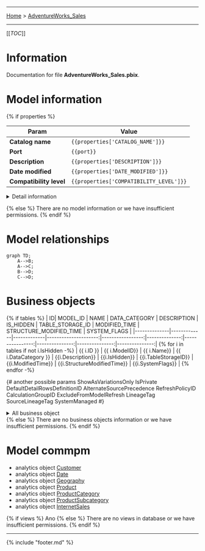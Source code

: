----

 [Home](../home.md) > [AdventureWorks_Sales](index.md)

----
[[_TOC_]]

# Information

Documentation for file **AdventureWorks_Sales.pbix**.

# Model information
{% if properties %}

| Param  | Value  |
|---|---|
| **Catalog name** | `{{properties['CATALOG_NAME']}}` | 
| **Port** | `{{port}}`|
| **Description** | `{{properties['DESCRIPTION']}}` | 
| **Date modified** | `{{properties['DATE_MODIFIED']}}` | 
| **Compatibility level** | `{{properties['COMPATIBILITY_LEVEL']}}` | 


<details>
<summary>Detail information</summary>

| Param  | Value  |
|---|---|
| **Catalog name** | `{{properties['CATALOG_NAME']}}` | 
| **Port** | `{{port}}` |
| **Full filename** | `{{full_filename}}` |
| **Description** | `{{properties['DESCRIPTION']}}` | 
| **Roles** | `{{properties['ROLES']}}` | 
| **Date modified** | `{{properties['DATE_MODIFIED']}}` | 
| **Compatibility level** | `{{properties['COMPATIBILITY_LEVEL']}}` | 
| **Type** | `{{properties['TYPE']}}` | 
| **Version** | `{{properties['VERSION']}}` | 
| **Database id** | `{{properties['DATABASE_ID']}}` | 
| **Database guid** | `{{properties['DATABASE_GUID']}}` | 
| **Date queried** | `{{properties['DATE_QUERIED']}}` | 
| **Currently used** | `{{properties['CURRENTLY_USED']}}` | 
| **Popularity** | `{{properties['POPULARITY']}}` | 
| **Weightedpopularity** | `{{properties['WEIGHTEDPOPULARITY']}}` | 
| **Clientcacherefreshpolicy** | `{{properties['CLIENTCACHEREFRESHPOLICY']}}` | 
| **Encryption level** | `{{properties['ENCRYPTION_LEVEL']}}` | 

</details>

{% else %}
There are no model information or we have insufficient permissions.
{% endif %}

# Model relationships

```mermaid
graph TD;
    A-->B;
    A-->C;
    B-->D;
    C-->D;
```

# Business objects
{% if tables %}
| ID| MODEL_ID | NAME | DATA_CATEGORY  | DESCRIPTION | IS_HIDDEN | TABLE_STORAGE_ID | MODIFIED_TIME | STRUCTURE_MODIFIED_TIME | SYSTEM_FLAGS |
|--------------|-------------|-------------|---------------------:|-----------------:|--------------:|----------------:|---------------:|---------------:|---------------:| 
{% for i  in tables if not i.IsHidden -%}
| {{ i.ID }} | {{ i.ModelID}} | {{ i.Name}} | {{ i.DataCategory }} | {{i.Description}} | {{i.IsHidden}} | {{i.TableStorageID}} | {{i.ModifiedTime}} |  {{i.StructureModifiedTime}} |  {{i.SystemFlags}} | 
{% endfor -%}

{# another possible params
ShowAsVariationsOnly
IsPrivate
DefaultDetailRowsDefinitionID
AlternateSourcePrecedence
RefreshPolicyID
CalculationGroupID
ExcludeFromModelRefresh
LineageTag
SourceLineageTag
SystemManaged
#}





<details>
<summary>All business object</summary>
| ID| MODEL_ID | NAME | DATA_CATEGORY  | DESCRIPTION | IS_HIDDEN | TABLE_STORAGE_ID | MODIFIED_TIME | STRUCTURE_MODIFIED_TIME | SYSTEM_FLAGS | SHOWASVARIATIONSONLY | ISPRIVATE | DEFAULTDETAILROWSDEFINITIONID | ALTERNATESOURCEPRECEDENCE | REFRESHPOLICYID | CALCULATIONGROUPID | EXCLUDEFROMMODELREFRESH | LINEAGETAG | SOURCELINEAGETAG | SYSTEMMANAGED |
|--------------|-------------|-------------|---------------------:|-----------------:|--------------:|----------------:|---------------:|---------------:|---------------:| -------------------- | --------- | ----------------------------- | ------------------------- | --------------- | ------------------ | ----------------------- | ---------- | ---------------- | ------------- |
{% for i  in tables -%}
| {{ i.ID }} | {{ i.ModelID}} | {{ i.Name}} | {{ i.DataCategory }} | {{i.Description}} | {{i.IsHidden}} | {{i.TableStorageID}} | {{i.ModifiedTime}} |  {{i.StructureModifiedTime}} |  {{i.SystemFlags}} | {{i.ShowAsVariationsOnly}} | {{i.IsPrivate}} | {{i.DefaultDetailRowsDefinitionID}} | {{i.AlternateSourcePrecedence}} | {{i.RefreshPolicyID}} | {{i.CalculationGroupID}} | {{i.ExcludeFromModelRefresh}} | {{i.LineageTag}} | {{i.SourceLineageTag}} | {{i.SystemManaged}} |
{% endfor -%}


</details>
{% else %}
There are no business objects information or we have insufficient permissions.
{% endif %}

# Model commpm 






- analytics object [Customer](./SSAS__ssas_azure/analytics_object_Customer.md)
- analytics object [Date](./SSAS__ssas_azure/analytics_object_Date.md)
- analytics object [Geography](./SSAS__ssas_azure/analytics_object_Geography.md)
- analytics object [Product](./SSAS__ssas_azure/analytics_object_Product.md)
- analytics object [ProductCategory](./SSAS__ssas_azure/analytics_object_ProductCategory.md)
- analytics object [ProductSubcategory](./SSAS__ssas_azure/analytics_object_ProductSubcategory.md)
- analytics object [InternetSales](./SSAS__ssas_azure/analytics_object_InternetSales.md)



{% if views %}
Ano
{% else %}
There are no views in database or we have insufficient permissions.
{% endif %}

----
{% include "footer.md" %}